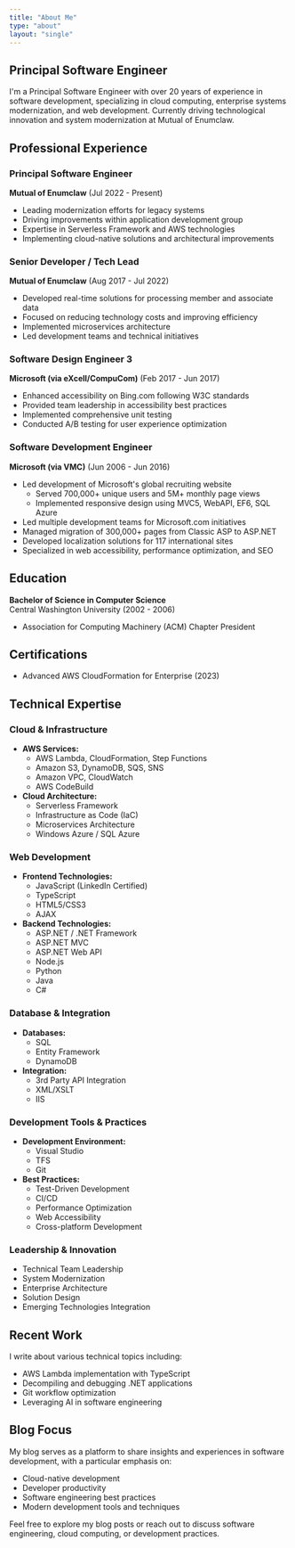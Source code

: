 ```yaml
---
title: "About Me"
type: "about"
layout: "single"
---
```


## Principal Software Engineer

I'm a Principal Software Engineer with over 20 years of experience in software development, specializing in cloud computing, enterprise systems modernization, and web development. Currently driving technological innovation and system modernization at Mutual of Enumclaw.

## Professional Experience

### Principal Software Engineer
**Mutual of Enumclaw** (Jul 2022 - Present)
- Leading modernization efforts for legacy systems
- Driving improvements within application development group
- Expertise in Serverless Framework and AWS technologies
- Implementing cloud-native solutions and architectural improvements

### Senior Developer / Tech Lead
**Mutual of Enumclaw** (Aug 2017 - Jul 2022)
- Developed real-time solutions for processing member and associate data
- Focused on reducing technology costs and improving efficiency
- Implemented microservices architecture
- Led development teams and technical initiatives

### Software Design Engineer 3
**Microsoft (via eXcell/CompuCom)** (Feb 2017 - Jun 2017)
- Enhanced accessibility on Bing.com following W3C standards
- Provided team leadership in accessibility best practices
- Implemented comprehensive unit testing
- Conducted A/B testing for user experience optimization

### Software Development Engineer
**Microsoft (via VMC)** (Jun 2006 - Jun 2016)
- Led development of Microsoft's global recruiting website
  - Served 700,000+ unique users and 5M+ monthly page views
  - Implemented responsive design using MVC5, WebAPI, EF6, SQL Azure
- Led multiple development teams for Microsoft.com initiatives
- Managed migration of 300,000+ pages from Classic ASP to ASP.NET
- Developed localization solutions for 117 international sites
- Specialized in web accessibility, performance optimization, and SEO

## Education

**Bachelor of Science in Computer Science**  
Central Washington University (2002 - 2006)
- Association for Computing Machinery (ACM) Chapter President

## Certifications
- Advanced AWS CloudFormation for Enterprise (2023)

## Technical Expertise

### Cloud & Infrastructure
- **AWS Services:**
  - AWS Lambda, CloudFormation, Step Functions
  - Amazon S3, DynamoDB, SQS, SNS
  - Amazon VPC, CloudWatch
  - AWS CodeBuild
- **Cloud Architecture:**
  - Serverless Framework
  - Infrastructure as Code (IaC)
  - Microservices Architecture
  - Windows Azure / SQL Azure

### Web Development
- **Frontend Technologies:**
  - JavaScript (LinkedIn Certified)
  - TypeScript
  - HTML5/CSS3
  - AJAX
- **Backend Technologies:**
  - ASP.NET / .NET Framework
  - ASP.NET MVC
  - ASP.NET Web API
  - Node.js
  - Python
  - Java
  - C#

### Database & Integration
- **Databases:**
  - SQL
  - Entity Framework
  - DynamoDB
- **Integration:**
  - 3rd Party API Integration
  - XML/XSLT
  - IIS

### Development Tools & Practices
- **Development Environment:**
  - Visual Studio
  - TFS
  - Git
- **Best Practices:**
  - Test-Driven Development
  - CI/CD
  - Performance Optimization
  - Web Accessibility
  - Cross-platform Development

### Leadership & Innovation
- Technical Team Leadership
- System Modernization
- Enterprise Architecture
- Solution Design
- Emerging Technologies Integration

## Recent Work

I write about various technical topics including:
- AWS Lambda implementation with TypeScript
- Decompiling and debugging .NET applications
- Git workflow optimization
- Leveraging AI in software engineering

## Blog Focus

My blog serves as a platform to share insights and experiences in software development, with a particular emphasis on:
- Cloud-native development
- Developer productivity
- Software engineering best practices
- Modern development tools and techniques

Feel free to explore my blog posts or reach out to discuss software engineering, cloud computing, or development practices.

